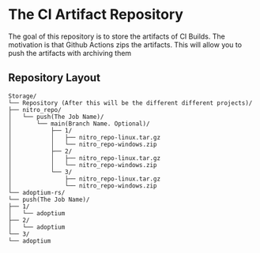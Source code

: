 # The CI Artifact Repository

The goal of this repository is to store the artifacts of CI Builds. The motivation is that Github Actions zips the artifacts. This will allow you to push the artifacts with archiving them

## Repository Layout
```
Storage/
└── Repository (After this will be the different different projects)/
├── nitro_repo/
│   └── push(The Job Name)/
│       └── main(Branch Name. Optional)/
│           ├── 1/
│           │   ├── nitro_repo-linux.tar.gz
│           │   └── nitro_repo-windows.zip
│           ├── 2/
│           │   ├── nitro_repo-linux.tar.gz
│           │   └── nitro_repo-windows.zip
│           └── 3/
│               ├── nitro_repo-linux.tar.gz
│               └── nitro_repo-windows.zip
└── adoptium-rs/
└── push(The Job Name)/
├── 1/
│   └── adoptium
├── 2/
│   └── adoptium
└── 3/
└── adoptium
```